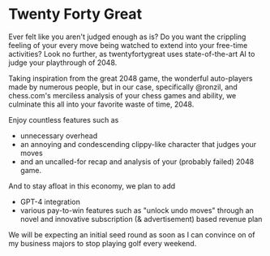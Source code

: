 <!-- _forked off from [Ronzil's 2048 AI repo](https://github.com/ronzil/2048-AI)._

# 2048 AI - Using no hard-coded knowledge about the game.

AI for the game [2048](https://github.com/gabrielecirulli/2048).

See it in action [here](http://ronzil.github.io/2048-AI/).

After seeing several AI projects for the game, I was interested in creating an AI that does not contain any hard-coded knowledge about the game (like scoring functions, heuristics etc). Instead the AI should "find out for itself" without me, the programmer having to know anything about game strategy.

The implemented algorithm chooses which move to play like this: For each possible move, play it and then continue to play **random moves** until the game is finished. This is done many times and the move that returns the highest average score is chosen.

The success of the AI is surprising as a random-walk game finishes quite quickly, yet choosing the highest yielding move among the random-walk games, results in very good game play. Using only 100 runs per move the AI reaches the desired 2048 tile 80% of the runs and the 4096 tile 50%!

I've also created a version in C++ using the very clever and highly optimized version by nneonneo. You can find it [here](https://github.com/ronzil/2048-ai-cpp)

For a detailed discussion, [check out my answer on stackoverflow](http://stackoverflow.com/a/23853848/632039).

 -->
 
 
# Twenty Forty Great

Ever felt like you aren't judged enough as is? Do you want the crippling feeling of your every move being watched to extend into your free-time activities? Look no further, as twentyfortygreat uses state-of-the-art AI to judge your playthrough of 2048.

Taking inspiration from the great 2048 game, the wonderful auto-players made by numerous people, but in our case, specifically @ronzil, and chess.com's merciless analysis of your chess games and ability, we culminate this all into your favorite waste of time, 2048.

Enjoy countless features such as
- unnecessary overhead
- an annoying and condescending clippy-like character that judges your moves
- and an uncalled-for recap and analysis of your (probably failed) 2048 game.

And to stay afloat in this economy, we plan to add
- GPT-4 integration
- various pay-to-win features such as "unlock undo moves"
through an novel and innovative subscription (& advertisement) based revenue plan

We will be expecting an initial seed round as soon as I can convince on of my business majors to stop playing golf every weekend.
